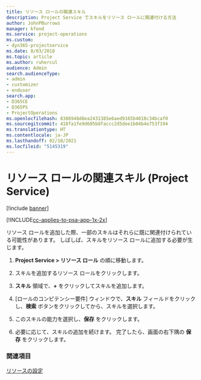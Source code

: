 ```yaml
---
title: リソース ロールの関連スキル
description: Project Service でスキルをリソース ロールに関連付ける方法
author: JohnPBurrows
manager: kfend
ms.service: project-operations
ms.custom:
- dyn365-projectservice
ms.date: 8/03/2018
ms.topic: article
ms.author: ruhercul
audience: Admin
search.audienceType:
- admin
- customizer
- enduser
search.app:
- D365CE
- D365PS
- ProjectOperations
ms.openlocfilehash: 8386948d8ea2431385e6aed9165b4018c34bcaf0
ms.sourcegitcommit: 418fa1fe9d605b8faccc2d5dee1b04b4e753f194
ms.translationtype: HT
ms.contentlocale: ja-JP
ms.lasthandoff: 02/10/2021
ms.locfileid: "5145319"
---
```

# <a name="associate-skills-with-resource-roles-project-service"></a>リソース ロールの関連スキル (Project Service)

[!include [banner](../includes/psa-now-project-operations.md)]

[!INCLUDE[cc-applies-to-psa-app-1x-2x](../includes/cc-applies-to-psa-app-1x-2x.md)]

リソース ロールを追加した際、一部のスキルはそれらに既に関連付けられている可能性があります。 しばしば、スキルをリソース ロールに追加する必要が生じます。  
  
1.  **Project Service > リソース ロール** の順に移動します。  
  
2.  スキルを追加するリソース ロールをクリックします。  
  
3.  **スキル** 領域で、**+** をクリックしてスキルを追加します。  
  
4.  [ロールのコンピテンシー要件] ウィンドウで、**スキル** フィールドをクリックし、**検索** ボタンをクリックしてから、スキルを選択します。  
  
5.  このスキルの能力を選択し、**保存** をクリックします。  
  
6.  必要に応じて、スキルの追加を続けます。 完了したら、画面の右下隅の **保存** をクリックします。  
  
### <a name="see-also"></a>関連項目  
 [リソースの設定](../psa/set-up-resources.md)
